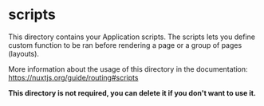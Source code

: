 # scripts

This directory contains your Application scripts.
The scripts lets you define custom function to be ran before rendering a page or a group of pages (layouts).

More information about the usage of this directory in the documentation:
https://nuxtjs.org/guide/routing#scripts

**This directory is not required, you can delete it if you don't want to use it.**

